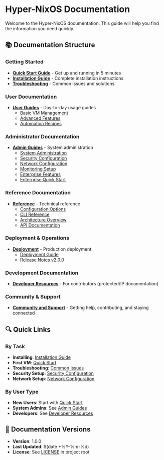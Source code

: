 # Hyper-NixOS Documentation

Welcome to the Hyper-NixOS documentation. This guide will help you find the information you need quickly.

## 📚 Documentation Structure

### Getting Started
- **[Quick Start Guide](QUICK_START.md)** - Get up and running in 5 minutes
- **[Installation Guide](INSTALLATION_GUIDE.md)** - Complete installation instructions
- **[Troubleshooting](TROUBLESHOOTING.md)** - Common issues and solutions

### User Documentation
- **[User Guides](user-guides/)** - Day-to-day usage guides
  - [Basic VM Management](user-guides/basic-vm-management.md)
  - [Advanced Features](user-guides/advanced-features.md)
  - [Automation Recipes](user-guides/automation-cookbook.md)

### Administrator Documentation
- **[Admin Guides](admin-guides/)** - System administration
  - [System Administration](admin-guides/system-administration.md)
  - [Security Configuration](admin-guides/security-configuration.md)
  - [Network Configuration](admin-guides/NETWORK_CONFIGURATION.md)
  - [Monitoring Setup](admin-guides/MONITORING_SETUP.md)
  - [Enterprise Features](admin-guides/ENTERPRISE_FEATURES.md)
  - [Enterprise Quick Start](guides/ENTERPRISE_QUICK_START.md)

### Reference Documentation
- **[Reference](reference/)** - Technical reference
  - [Configuration Options](reference/configuration-reference.md)
  - [CLI Reference](reference/cli-reference.md)
  - [Architecture Overview](reference/architecture-overview.md)
  - [API Documentation](reference/api-reference.md)

### Deployment & Operations
- **[Deployment](deployment/)** - Production deployment
  - [Deployment Guide](deployment/DEPLOYMENT.md)
  - [Release Notes v2.0.0](RELEASE_NOTES_v2.0.0.md)

### Development Documentation
- **[Developer Resources](dev/)** - For contributors (protected/IP documentation)

### Community & Support
- **[Community and Support](COMMUNITY_AND_SUPPORT.md)** - Getting help, contributing, and staying connected

## 🔍 Quick Links

### By Task
- **Installing**: [Installation Guide](INSTALLATION_GUIDE.md)
- **First VM**: [Quick Start](QUICK_START.md#create-your-first-vm)
- **Troubleshooting**: [Common Issues](TROUBLESHOOTING.md)
- **Security Setup**: [Security Configuration](admin-guides/security-configuration.md)
- **Network Setup**: [Network Configuration](admin-guides/network-configuration.md)

### By User Type
- **New Users**: Start with [Quick Start](QUICK_START.md)
- **System Admins**: See [Admin Guides](admin-guides/)
- **Developers**: See [Developer Resources](dev/)

## 📖 Documentation Versions

- **Version**: 1.0.0
- **Last Updated**: $(date +%Y-%m-%d)
- **License**: See [LICENSE](/LICENSE) in project root
